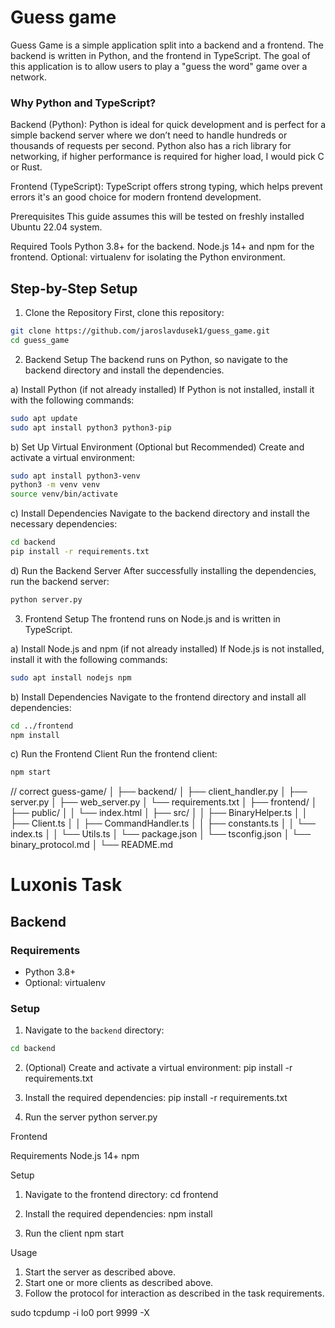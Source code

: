 # Guess game

Guess Game is a simple application split into a backend and a frontend. The backend is written in Python, and the frontend in TypeScript. The goal of this application is to allow users to play a "guess the word" game over a network.

### Why Python and TypeScript?
Backend (Python): Python is ideal for quick development and is perfect for a simple backend server where we don’t need to handle hundreds or thousands of requests per second. Python also has a rich library for networking, if higher performance is required for higher load, I would pick C or Rust.

Frontend (TypeScript): TypeScript offers strong typing, which helps prevent errors it's an good choice for modern frontend development.

Prerequisites
This guide assumes this will be tested on freshly installed Ubuntu 22.04 system.

Required Tools
Python 3.8+ for the backend.
Node.js 14+ and npm for the frontend.
Optional: virtualenv for isolating the Python environment.

## Step-by-Step Setup


1. Clone the Repository
First, clone this repository:
```bash
git clone https://github.com/jaroslavdusek1/guess_game.git
cd guess_game
```

2. Backend Setup
The backend runs on Python, so navigate to the backend directory and install the dependencies.

a) Install Python (if not already installed)
If Python is not installed, install it with the following commands:
```bash
sudo apt update
sudo apt install python3 python3-pip
```

b) Set Up Virtual Environment (Optional but Recommended)
Create and activate a virtual environment:
```bash
sudo apt install python3-venv
python3 -m venv venv
source venv/bin/activate
```

c) Install Dependencies
Navigate to the backend directory and install the necessary dependencies:
```bash
cd backend
pip install -r requirements.txt
```

d) Run the Backend Server
After successfully installing the dependencies, run the backend server:
```bash
python server.py
```

3. Frontend Setup
The frontend runs on Node.js and is written in TypeScript.

a) Install Node.js and npm (if not already installed)
If Node.js is not installed, install it with the following commands:
```bash
sudo apt install nodejs npm
```

b) Install Dependencies
Navigate to the frontend directory and install all dependencies:
```bash
cd ../frontend
npm install
```

c) Run the Frontend Client
Run the frontend client:
```bash
npm start
```


















// correct
guess-game/
│
├── backend/
│   ├── client_handler.py
│   ├── server.py
│   ├── web_server.py
│   └── requirements.txt
│
├── frontend/
│   ├── public/
│   │   └── index.html
│   ├── src/
│   │   ├── BinaryHelper.ts
│   │   ├── Client.ts
│   │   ├── CommandHandler.ts
│   │   ├── constants.ts
│   │   └── index.ts
│   │   └── Utils.ts
│   └── package.json
│   └── tsconfig.json
│   └── binary_protocol.md
│
└── README.md





# Luxonis Task

## Backend

### Requirements

- Python 3.8+
- Optional: virtualenv

### Setup

1. Navigate to the `backend` directory:

```bash
cd backend
```

2. (Optional) Create and activate a virtual environment:
pip install -r requirements.txt

3. Install the required dependencies:
pip install -r requirements.txt

4. Run the server
python server.py


Frontend

Requirements
Node.js 14+
npm

Setup
1. Navigate to the frontend directory:
cd frontend

2. Install the required dependencies:
npm install

3. Run the client
npm start

Usage
1. Start the server as described above.
2. Start one or more clients as described above.
3. Follow the protocol for interaction as described in the task requirements.


sudo tcpdump -i lo0 port 9999 -X

